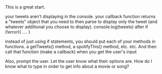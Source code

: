 This is a great start. 

your tweets aren't displaying in the console. your callback function returns a "tweets" object that you need to then parse to display only the tweet (and whatever additional you choose to display). console.log(tweets) after if (!error){
	....
}

instead of just using if statements, you should put each of your methods in functions. a getTweets() method, a spotifyThis() method, etc. etc. And then call that function (make a callback) when you get the user's input

Also, prompt the user. Let the user know what their options are. How do I know what to type in order to get info about a movie or song?
